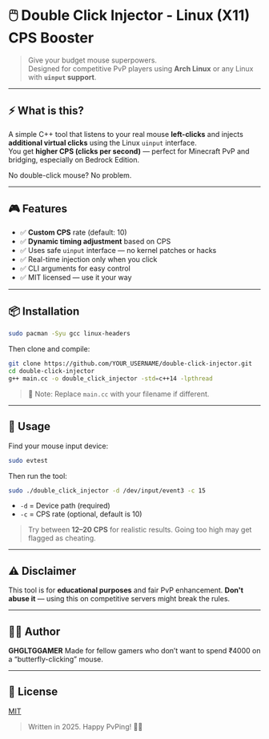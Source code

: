 # 🖱️ Double Click Injector - Linux (X11) CPS Booster

> Give your budget mouse superpowers.  
> Designed for competitive PvP players using **Arch Linux** or any Linux with **`uinput` support**.

---

## ⚡ What is this?

A simple C++ tool that listens to your real mouse **left-clicks** and injects **additional virtual clicks** using the Linux `uinput` interface.  
You get **higher CPS (clicks per second)** — perfect for Minecraft PvP and bridging, especially on Bedrock Edition.

No double-click mouse? No problem.

---

## 🎮 Features

- ✅ **Custom CPS** rate (default: 10)
- ✅ **Dynamic timing adjustment** based on CPS
- ✅ Uses safe `uinput` interface — no kernel patches or hacks
- ✅ Real-time injection only when you click
- ✅ CLI arguments for easy control
- ✅ MIT licensed — use it your way

---

## 📦 Installation

```bash
sudo pacman -Syu gcc linux-headers
````

Then clone and compile:

```bash
git clone https://github.com/YOUR_USERNAME/double-click-injector.git
cd double-click-injector
g++ main.cc -o double_click_injector -std=c++14 -lpthread
```

> 🧠 Note: Replace `main.cc` with your filename if different.

---

## 🚀 Usage

Find your mouse input device:

```bash
sudo evtest
```

Then run the tool:

```bash
sudo ./double_click_injector -d /dev/input/event3 -c 15
```

* `-d` = Device path (required)
* `-c` = CPS rate (optional, default is 10)

> Try between **12–20 CPS** for realistic results. Going too high may get flagged as cheating.

---

## ⚠️ Disclaimer

This tool is for **educational purposes** and fair PvP enhancement.
**Don't abuse it** — using this on competitive servers might break the rules.

---

## 🧑‍💻 Author

**GHGLTGGAMER**
Made for fellow gamers who don’t want to spend ₹4000 on a “butterfly-clicking” mouse.

---

## 📄 License

[MIT](LICENSE)

> Written in 2025. Happy PvPing! 🏹🔥
